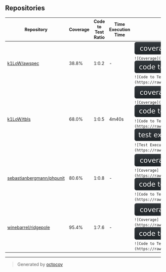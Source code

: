 ## Repositories

| Repository | Coverage | Code to Test Ratio | Time Execution Time | Badges |
| --- | --- | --- | --- | --- |
| [k1LoW/awspec](https://github.com/k1LoW/awspec) | 38.8% | 1:0.2 | - | ![k1LoW/awspec](badges/k1LoW/awspec/coverage.svg)<br>```![Coverage](https://raw.githubusercontent.com/k1LoW/octocov/main/example/central/badges/k1LoW/awspec/coverage.svg)```<br>![k1LoW/awspec](badges/k1LoW/awspec/ratio.svg)<br>```![Code to Test Ratio](https://raw.githubusercontent.com/k1LoW/octocov/main/example/central/badges/k1LoW/awspec/ratio.svg)``` |
| [k1LoW/tbls](https://github.com/k1LoW/tbls) | 68.0% | 1:0.5 | 4m40s | ![k1LoW/tbls](badges/k1LoW/tbls/coverage.svg)<br>```![Coverage](https://raw.githubusercontent.com/k1LoW/octocov/main/example/central/badges/k1LoW/tbls/coverage.svg)```<br>![k1LoW/tbls](badges/k1LoW/tbls/ratio.svg)<br>```![Code to Test Ratio](https://raw.githubusercontent.com/k1LoW/octocov/main/example/central/badges/k1LoW/tbls/ratio.svg)```<br>![k1LoW/tbls](badges/k1LoW/tbls/time.svg)<br>```![Test Execution Time](https://raw.githubusercontent.com/k1LoW/octocov/main/example/central/badges/k1LoW/tbls/time.svg)``` |
| [sebastianbergmann/phpunit](https://github.com/sebastianbergmann/phpunit) | 80.6% | 1:0.8 | - | ![sebastianbergmann/phpunit](badges/sebastianbergmann/phpunit/coverage.svg)<br>```![Coverage](https://raw.githubusercontent.com/k1LoW/octocov/main/example/central/badges/sebastianbergmann/phpunit/coverage.svg)```<br>![sebastianbergmann/phpunit](badges/sebastianbergmann/phpunit/ratio.svg)<br>```![Code to Test Ratio](https://raw.githubusercontent.com/k1LoW/octocov/main/example/central/badges/sebastianbergmann/phpunit/ratio.svg)``` |
| [winebarrel/ridgepole](https://github.com/winebarrel/ridgepole) | 95.4% | 1:7.6 | - | ![winebarrel/ridgepole](badges/winebarrel/ridgepole/coverage.svg)<br>```![Coverage](https://raw.githubusercontent.com/k1LoW/octocov/main/example/central/badges/winebarrel/ridgepole/coverage.svg)```<br>![winebarrel/ridgepole](badges/winebarrel/ridgepole/ratio.svg)<br>```![Code to Test Ratio](https://raw.githubusercontent.com/k1LoW/octocov/main/example/central/badges/winebarrel/ridgepole/ratio.svg)``` |

---

> Generated by [octocov](https://github.com/k1LoW/octocov)
